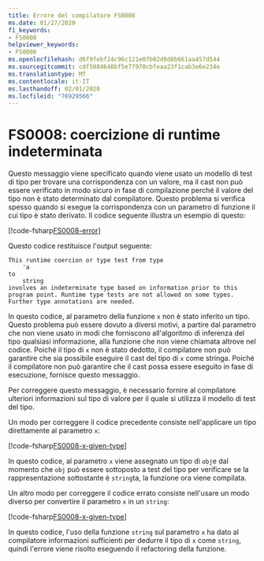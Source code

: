 ```yaml
---
title: Errore del compilatore FS0008
ms.date: 01/27/2020
f1_keywords:
- FS0008
helpviewer_keywords:
- FS0008
ms.openlocfilehash: d6f9febf24c96c121e07b02d0d8b661aa457d544
ms.sourcegitcommit: cdf5084648bf5e77970cbfeaa23f1cab3e6e234e
ms.translationtype: MT
ms.contentlocale: it-IT
ms.lasthandoff: 02/01/2020
ms.locfileid: "76929566"
---
```

# <a name="fs0008-indeterminate-runtime-coercion"></a>FS0008: coercizione di runtime indeterminata

Questo messaggio viene specificato quando viene usato un modello di test di tipo per trovare una corrispondenza con un valore, ma il cast non può essere verificato in modo sicuro in fase di compilazione perché il valore del tipo non è stato determinato dal compilatore. Questo problema si verifica spesso quando si esegue la corrispondenza con un parametro di funzione il cui tipo è stato derivato.  Il codice seguente illustra un esempio di questo:

[!code-fsharp[FS0008-error](~/samples/snippets/fsharp/compiler-messages/fs0008.fs#L2-L5)]

Questo codice restituisce l'output seguente:

```text
This runtime coercion or type test from type
    'a
to
    string
involves an indeterminate type based on information prior to this program point. Runtime type tests are not allowed on some types. Further type annotations are needed.
```

In questo codice, al parametro della funzione `x` non è stato inferito un tipo. Questo problema può essere dovuto a diversi motivi, a partire dal parametro che non viene usato in modi che forniscono all'algoritmo di inferenza del tipo qualsiasi informazione, alla funzione che non viene chiamata altrove nel codice.  Poiché il tipo di `x` non è stato dedotto, il compilatore non può garantire che sia possibile eseguire il cast del tipo di `x` come stringa.  Poiché il compilatore non può garantire che il cast possa essere eseguito in fase di esecuzione, fornisce questo messaggio.

Per correggere questo messaggio, è necessario fornire al compilatore ulteriori informazioni sul tipo di valore per il quale si utilizza il modello di test del tipo.

Un modo per correggere il codice precedente consiste nell'applicare un tipo direttamente al parametro `x`:

[!code-fsharp[FS0008-x-given-type](~/samples/snippets/fsharp/compiler-messages/fs0008.fs#L8-L11)]

In questo codice, al parametro `x` viene assegnato un tipo di `obj`e dal momento che `obj` può essere sottoposto a test del tipo per verificare se la rappresentazione sottostante è `string`ta, la funzione ora viene compilata.

Un altro modo per correggere il codice errato consiste nell'usare un modo diverso per convertire il parametro `x` in un `string`:

[!code-fsharp[FS0008-x-given-type](~/samples/snippets/fsharp/compiler-messages/fs0008.fs#L14-L15)]

In questo codice, l'uso della funzione `string` sul parametro `x` ha dato al compilatore informazioni sufficienti per dedurre il tipo di `x` come `string`, quindi l'errore viene risolto eseguendo il refactoring della funzione.
